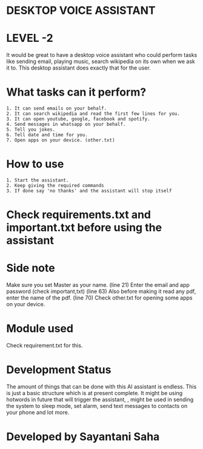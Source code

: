 # DESKTOP VOICE ASSISTANT #

# LEVEL -2 #

It would be great to have a desktop voice assistant who could perform tasks like sending email, playing music, search wikipedia on its own when we ask it to. This desktop assistant does exactly that for the user.

# What tasks can it perform? #

    1. It can send emails on your behalf.
    2. It can search wikipedia and read the first few lines for you.
    3. It can open youtube, google, facebook and spotify.
    4. Send messages in whatsapp on your behalf.
    5. Tell you jokes.
    6. Tell date and time for you.
    7. Open apps on your device. (other.txt)

# How to use #

    1. Start the assistant.
    2. Keep giving the required commands
    3. If done say 'no thanks' and the assistant will stop itself

# Check requirements.txt and important.txt before using the assistant #

# Side note #

  Make sure you set Master as your name. (line 21)
  Enter the email and app password (check important,txt)  (line 63)
  Also before making it read any pdf, enter the name of the pdf. (line 70)
  Check other.txt for opening some apps on your device.

# Module used #

   Check requirement.txt for this.

# Development Status #

The amount of things that can be done with this AI assistant is endless. This is just a basic structure which is at present complete. It might be using hotwords in future that will trigger the assistant, , might be used in sending the system to sleep mode, set alarm, send text messages to contacts on your phone and lot more.

# Developed by Sayantani Saha #